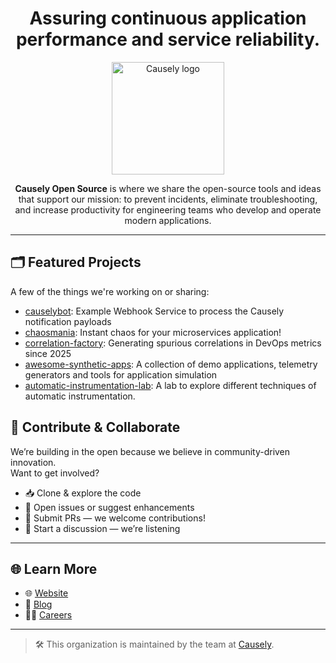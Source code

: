<h1 align="center">
    Assuring continuous application performance and service reliability. 
</h1>

<p align="center">
  <a href="https://causely.ai/">
    <img src="https://www.causely.ai/images/causely-logo.svg" alt="Causely logo" height="180">
  </a>
</p>

<p align="center">
    <strong>Causely Open Source</strong> is where we share the open-source tools and ideas that support our mission: to prevent incidents, eliminate troubleshooting, and increase productivity for engineering teams who develop and operate modern applications.
</p>

---

## 🗂️ Featured Projects

A few of the things we're working on or sharing:

- [causelybot](https://github.com/causely-oss/causelybot): Example Webhook Service to process the Causely notification payloads
- [chaosmania](https://github.com/causely-oss/chaosmania): Instant chaos for your microservices application!
- [correlation-factory](https://github.com/causely-oss/correlation-factory): Generating spurious correlations in DevOps metrics since 2025
- [awesome-synthetic-apps](https://github.com/causely-oss/awesome-synthetic-apps): A collection of demo applications, telemetry generators and tools for application simulation
- [automatic-instrumentation-lab](github.com/causely-oss/automatic-instrumentation-lab): A lab to explore different techniques of automatic instrumentation. 

## 🤝 Contribute & Collaborate

We’re building in the open because we believe in community-driven innovation.  
Want to get involved?

- 📥 Clone & explore the code
- 🐞 Open issues or suggest enhancements
- 🔁 Submit PRs — we welcome contributions!
- 💬 Start a discussion — we’re listening

---

## 🌐 Learn More

- 🌐 [Website](https://www.causely.ai)
- 📝 [Blog](https://www.causely.ai/blog)
- 🧑‍💼 [Careers](https://www.causely.ai/careers)

---

> 🛠️ This organization is maintained by the team at [Causely](https://www.causely.ai).
